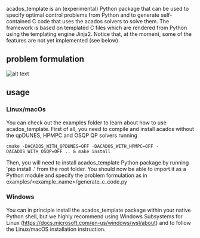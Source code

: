 acados_template is an (experimental) Python package that can be used to specify optimal control problems from Python and to generate self-contained C code that uses the acados solvers to solve them. The framework is based on templated C files which are rendered from Python using the templating engine Jinja2. Notice that, at the moment, some of the features are not yet implemented (see below). 
## problem formulation 

![alt text](https://github.com/zanellia/acados/blob/master/interfaces/acados_template/docs/acados_template_docs-crop.png)

## usage
### Linux/macOs 
You can check out the examples folder to learn about  how to use acados_template. First of all, you need to compile and install acados without the qpDUNES, HPMPC and OSQP QP solvers running 
~~~
cmake -DACADOS_WITH_QPDUNES=OFF -DACADOS_WITH_HPMPC=OFF -DACADOS_WITH_OSQP=OFF .. & make install
~~~
Then, you will need to install acados_template Python package by running 'pip install .' from the root folder. You should now be able to import it as a Python module and specify the problem formulation as in examples/<example_name>/generate_c_code.py
### Windows
You can in principle install the acados_template package within your native Python shell, but we highly recommend 
using Windows Subsystems for Linux (https://docs.microsoft.com/en-us/windows/wsl/about) and to follow the 
Linux/macOS installation instruction.
